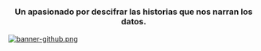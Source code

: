 
<div id="header" align="center">
  <h1 align="center">  </h1>
  <h3 align="center"> Un apasionado por descifrar las historias que nos narran los datos.</h3>
</div>


[![banner-github.png](https://i.postimg.cc/fL0kysDd/banner-github.png)](https://postimg.cc/7GwqtpCP)


